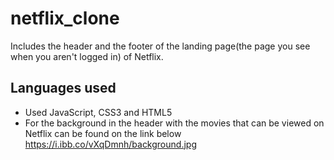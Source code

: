 # netflix_clone
Includes the header and the footer of the landing page(the page you see when you aren't logged in) of Netflix.

## Languages used
- Used JavaScript, CSS3 and HTML5
- For the background in the header with the movies that can be viewed on Netflix can be found on the link below
https://i.ibb.co/vXqDmnh/background.jpg
